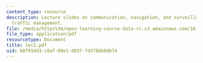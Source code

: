 ```yaml
---
content_type: resource
description: Lecture slides on communication, navigation, and surveillance in air
  traffic management.
file: /media/https%3A/open-learning-course-data-rc.s3.amazonaws.com/16-72-air-traffic-control-fall-2006/68f91dd3c8af00e1d0377d570bb9db74_lec2.pdf
file_type: application/pdf
resourcetype: Document
title: lec2.pdf
uid: 68f91dd3-c8af-00e1-d037-7d570bb9db74
---
```

